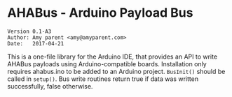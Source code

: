 AHABus - Arduino Payload Bus
============================

    Version 0.1-A3
    Author: Amy parent <amy@amyparent.com>
    Date:   2017-04-21
    

This is a one-file library for the Arduino IDE, that provides an API to write
AHABus payloads using Arduino-compatible boards. Installation only requires 
ahabus.ino to be added to an Arduino project. `BusInit()` should be called
in `setup()`. Bus write routines return true if data was written successfully,
false otherwise.
